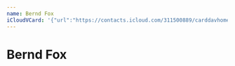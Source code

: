 ```yaml
---
name: Bernd Fox
iCloudVCard: '{"url":"https://contacts.icloud.com/311500889/carddavhome/card/MGIwZDgyNTItZWQ4ZC00OTM5LTlkYzItZjliOTUzNWFiZGY1.vcf","etag":"\"kmfhbq5w\"","data":"BEGIN:VCARD\r\nVERSION:3.0\r\nFN:\r\nN:Fox;Bernd;;;\r\nUID:0b0d8252-ed8d-4939-9dc2-f9b9535abdf5\r\nPRODID:ez-vcard 0.9.13-fc\r\nREV:2025-04-03T22:08:51Z\r\nORG:;\r\nPHOTO;VALUE=uri:https://gateway.icloud.com/contacts/311500889/ck/card/2cdfc\r\n 8eea0915b0fa775ee794cd1864e\r\nEND:VCARD"}'
---
```

# Bernd Fox